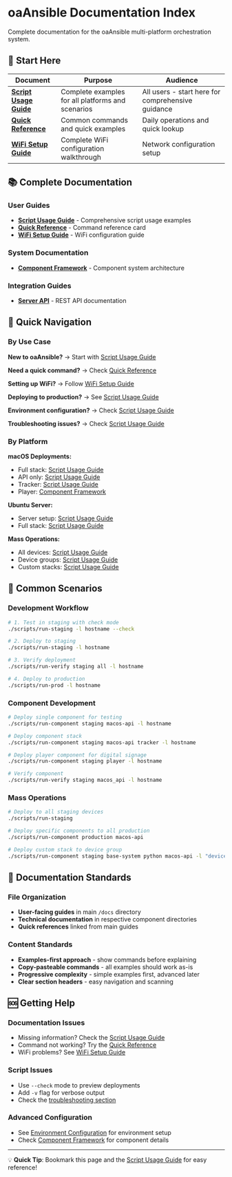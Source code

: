 # oaAnsible Documentation Index

Complete documentation for the oaAnsible multi-platform orchestration system.

## 🎯 Start Here

| Document                                  | Purpose                                           | Audience                                          |
| ----------------------------------------- | ------------------------------------------------- | ------------------------------------------------- |
| **[Script Usage Guide](SCRIPT_USAGE.md)** | Complete examples for all platforms and scenarios | All users - start here for comprehensive guidance |
| **[Quick Reference](QUICK_REFERENCE.md)** | Common commands and quick examples                | Daily operations and quick lookup                 |
| **[WiFi Setup Guide](WIFI_SETUP.md)**     | Complete WiFi configuration walkthrough           | Network configuration setup                       |

## 📚 Complete Documentation

### User Guides

- **[Script Usage Guide](SCRIPT_USAGE.md)** - Comprehensive script usage examples
- **[Quick Reference](QUICK_REFERENCE.md)** - Command reference card
- **[WiFi Setup Guide](WIFI_SETUP.md)** - WiFi configuration guide

### System Documentation

- **[Component Framework](components.md)** - Component system architecture

### Integration Guides

- **[Server API](server-api.md)** - REST API documentation

## 🚀 Quick Navigation

### By Use Case

**New to oaAnsible?** → Start with [Script Usage Guide](SCRIPT_USAGE.md)

**Need a quick command?** → Check [Quick Reference](QUICK_REFERENCE.md)

**Setting up WiFi?** → Follow [WiFi Setup Guide](WIFI_SETUP.md)

**Deploying to production?** → See [Script Usage Guide](SCRIPT_USAGE.md#-mass-deployments)

**Environment configuration?** → Check [Script Usage Guide](SCRIPT_USAGE.md#-environment-configuration)

**Troubleshooting issues?** → Check [Script Usage Guide](SCRIPT_USAGE.md#-troubleshooting)

### By Platform

**macOS Deployments:**

- Full stack: [Script Usage Guide](SCRIPT_USAGE.md#full-macos-stack)
- API only: [Script Usage Guide](SCRIPT_USAGE.md#macos-api-only)
- Tracker: [Script Usage Guide](SCRIPT_USAGE.md#tracker-only)
- Player: [Component Framework](components.md#player)

**Ubuntu Server:**

- Server setup: [Script Usage Guide](SCRIPT_USAGE.md#ubuntu-server-onboarding)
- Full stack: [Script Usage Guide](SCRIPT_USAGE.md#ubuntu-full-stack)

**Mass Operations:**

- All devices: [Script Usage Guide](SCRIPT_USAGE.md#deploy-to-all-devices-in-environment)
- Device groups: [Script Usage Guide](SCRIPT_USAGE.md#deploy-to-device-groups)
- Custom stacks: [Script Usage Guide](SCRIPT_USAGE.md#deploy-to-all-devices-with-specific-stack)

## 🔧 Common Scenarios

### Development Workflow

```bash
# 1. Test in staging with check mode
./scripts/run-staging -l hostname --check

# 2. Deploy to staging
./scripts/run-staging -l hostname

# 3. Verify deployment
./scripts/run-verify staging all -l hostname

# 4. Deploy to production
./scripts/run-prod -l hostname
```

### Component Development

```bash
# Deploy single component for testing
./scripts/run-component staging macos-api -l hostname

# Deploy component stack
./scripts/run-component staging macos-api tracker -l hostname

# Deploy player component for digital signage
./scripts/run-component staging player -l hostname

# Verify component
./scripts/run-verify staging macos_api -l hostname
```

### Mass Operations

```bash
# Deploy to all staging devices
./scripts/run-staging

# Deploy specific components to all production
./scripts/run-component production macos-api

# Deploy custom stack to device group
./scripts/run-component staging base-system python macos-api -l "device1,device2"
```

## 📖 Documentation Standards

### File Organization

- **User-facing guides** in main `/docs` directory
- **Technical documentation** in respective component directories
- **Quick references** linked from main guides

### Content Standards

- **Examples-first approach** - show commands before explaining
- **Copy-pasteable commands** - all examples should work as-is
- **Progressive complexity** - simple examples first, advanced later
- **Clear section headers** - easy navigation and scanning

## 🆘 Getting Help

### Documentation Issues

- Missing information? Check the [Script Usage Guide](SCRIPT_USAGE.md)
- Command not working? Try the [Quick Reference](QUICK_REFERENCE.md)
- WiFi problems? See [WiFi Setup Guide](WIFI_SETUP.md)

### Script Issues

- Use `--check` mode to preview deployments
- Add `-v` flag for verbose output
- Check the [troubleshooting section](SCRIPT_USAGE.md#-troubleshooting)

### Advanced Configuration

- See [Environment Configuration](SCRIPT_USAGE.md#-environment-configuration) for environment setup
- Check [Component Framework](components.md) for component details

---

💡 **Quick Tip**: Bookmark this page and the [Script Usage Guide](SCRIPT_USAGE.md) for easy reference!
